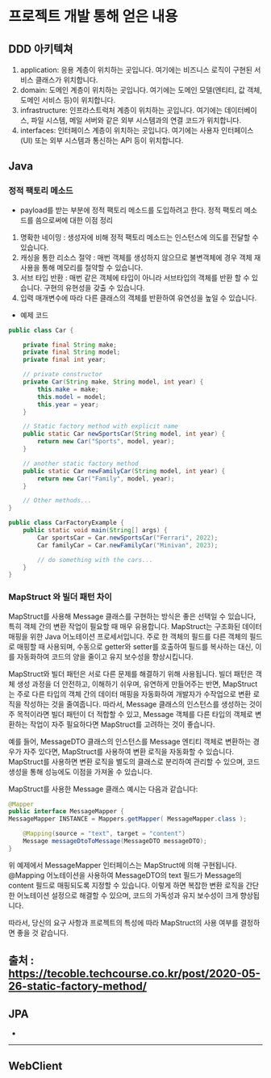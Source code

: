 # 프로젝트 개발 통해 얻은 내용

## DDD 아키텍쳐 
1. application: 응용 계층이 위치하는 곳입니다. 여기에는 비즈니스 로직이 구현된 서비스 클래스가 위치합니다.
2. domain: 도메인 계층이 위치하는 곳입니다. 여기에는 도메인 모델(엔티티, 값 객체, 도메인 서비스 등)이 위치합니다.
3. infrastructure: 인프라스트럭처 계층이 위치하는 곳입니다. 여기에는 데이터베이스, 파일 시스템, 메일 서버와 같은 외부 시스템과의 연결 코드가 위치합니다.
4. interfaces: 인터페이스 계층이 위치하는 곳입니다. 여기에는 사용자 인터페이스(UI) 또는 외부 시스템과 통신하는 API 등이 위치합니다.


## Java
### 정적 팩토리 메소드
* payload를 받는 부분에 정적 팩토리 메소드를 도입하려고 한다. 정적 팩토리 메소드를 씀으로써에 대한 이점 정리
1. 명확한 네이밍 : 생성자에 비해 정적 팩토리 메소드는 인스턴스에 의도를 전달할 수 있습니다.
2. 캐싱을 통한 리소스 절약 : 매번 객체를 생성하지 않으므로 불변객체에 경우 객체 재사용을 통해 메모리를 절약할 수 있습니다.
3. 서브 타입 반환 : 매번 같은 객체에 타입이 아니라 서브타입의 객체를 반환 할 수 있습니다. 구현의 유현성을 갖출 수 있습니다.
4. 입력 매개변수에 따라 다른 클래스의 객체를 반환하여 유연성을 높일 수 있습니다. 
* 예제 코드
```java
public class Car {

    private final String make;
    private final String model;
    private final int year;

    // private constructor
    private Car(String make, String model, int year) {
        this.make = make;
        this.model = model;
        this.year = year;
    }

    // Static factory method with explicit name
    public static Car newSportsCar(String model, int year) {
        return new Car("Sports", model, year);
    }

    // another static factory method
    public static Car newFamilyCar(String model, int year) {
        return new Car("Family", model, year);
    }

    // Other methods...
}

public class CarFactoryExample {
    public static void main(String[] args) {
        Car sportsCar = Car.newSportsCar("Ferrari", 2022);
        Car familyCar = Car.newFamilyCar("Minivan", 2023);

        // do something with the cars...
    }
}
```

### MapStruct 와 빌더 패턴 차이
MapStruct를 사용해 Message 클래스를 구현하는 방식은 좋은 선택일 수 있습니다, 특히 객체 간의 변환 작업이 필요할 때 매우 유용합니다. MapStruct는 구조화된 데이터 매핑을 위한 Java 어노테이션 프로세서입니다. 주로 한 객체의 필드를 다른 객체의 필드로 매핑할 때 사용되며, 수동으로 getter와 setter를 호출하여 필드를 복사하는 대신, 이를 자동화하여 코드의 양을 줄이고 유지 보수성을 향상시킵니다.

MapStruct와 빌더 패턴은 서로 다른 문제를 해결하기 위해 사용됩니다. 빌더 패턴은 객체 생성 과정을 더 안전하고, 이해하기 쉬우며, 유연하게 만들어주는 반면, MapStruct는 주로 다른 타입의 객체 간의 데이터 매핑을 자동화하여 개발자가 수작업으로 변환 로직을 작성하는 것을 줄여줍니다. 따라서, Message 클래스의 인스턴스를 생성하는 것이 주 목적이라면 빌더 패턴이 더 적합할 수 있고, Message 객체를 다른 타입의 객체로 변환하는 작업이 자주 필요하다면 MapStruct를 고려하는 것이 좋습니다.

예를 들어, MessageDTO 클래스의 인스턴스를 Message 엔티티 객체로 변환하는 경우가 자주 있다면, MapStruct를 사용하여 변환 로직을 자동화할 수 있습니다. MapStruct를 사용하면 변환 로직을 별도의 클래스로 분리하여 관리할 수 있으며, 코드 생성을 통해 성능에도 이점을 가져올 수 있습니다.

MapStruct를 사용한 Message 클래스 예시는 다음과 같습니다:

~~~java
@Mapper
public interface MessageMapper {
MessageMapper INSTANCE = Mappers.getMapper( MessageMapper.class );

    @Mapping(source = "text", target = "content")
    Message messageDtoToMessage(MessageDTO messageDTO);
}
~~~
위 예제에서 MessageMapper 인터페이스는 MapStruct에 의해 구현됩니다. @Mapping 어노테이션을 사용하여 MessageDTO의 text 필드가 Message의 content 필드로 매핑되도록 지정할 수 있습니다. 이렇게 하면 복잡한 변환 로직을 간단한 어노테이션 설정으로 해결할 수 있으며, 코드의 가독성과 유지 보수성이 크게 향상됩니다.

따라서, 당신의 요구 사항과 프로젝트의 특성에 따라 MapStruct의 사용 여부를 결정하면 좋을 것 같습니다.






출처 : https://tecoble.techcourse.co.kr/post/2020-05-26-static-factory-method/
--- 
## JPA
* 
---
## WebClient
